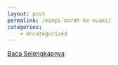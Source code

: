```yaml
---
layout: post
permalink: /mimpi-marah-ke-suami/
categories:
    - Uncategorized
---
```


[Baca Selengkapnya](/08)